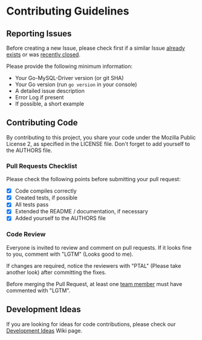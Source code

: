 # Contributing Guidelines

## Reporting Issues

Before creating a new Issue, please check first if a similar Issue [already exists](https://github.com/c-darwin/dcoin-go/vendor/src/github.com/go-sql-driver/mysql/issues?state=open) or was [recently closed](https://github.com/c-darwin/dcoin-go/vendor/src/github.com/go-sql-driver/mysql/issues?direction=desc&page=1&sort=updated&state=closed).

Please provide the following minimum information:
* Your Go-MySQL-Driver version (or git SHA)
* Your Go version (run `go version` in your console)
* A detailed issue description
* Error Log if present
* If possible, a short example


## Contributing Code

By contributing to this project, you share your code under the Mozilla Public License 2, as specified in the LICENSE file.
Don't forget to add yourself to the AUTHORS file.

### Pull Requests Checklist

Please check the following points before submitting your pull request:
- [x] Code compiles correctly
- [x] Created tests, if possible
- [x] All tests pass
- [x] Extended the README / documentation, if necessary
- [x] Added yourself to the AUTHORS file

### Code Review

Everyone is invited to review and comment on pull requests.
If it looks fine to you, comment with "LGTM" (Looks good to me).

If changes are required, notice the reviewers with "PTAL" (Please take another look) after committing the fixes.

Before merging the Pull Request, at least one [team member](https://github.com/c-darwin/dcoin-go/vendor/src/github.com/go-sql-driver?tab=members) must have commented with "LGTM".

## Development Ideas

If you are looking for ideas for code contributions, please check our [Development Ideas](https://github.com/c-darwin/dcoin-go/vendor/src/github.com/go-sql-driver/mysql/wiki/Development-Ideas) Wiki page.
